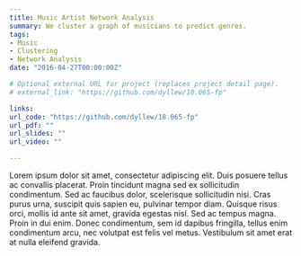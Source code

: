 ```yaml
---
title: Music Artist Network Analysis
summary: We cluster a graph of musicians to predict genres.
tags:
- Music
- Clustering
- Network Analysis
date: "2016-04-27T00:00:00Z"

# Optional external URL for project (replaces project detail page).
# external_link: "https://github.com/dyllew/18.065-fp"

links:
url_code: "https://github.com/dyllew/18.065-fp"
url_pdf: ""
url_slides: ""
url_video: ""

---
```


Lorem ipsum dolor sit amet, consectetur adipiscing elit. Duis posuere tellus ac convallis placerat. Proin tincidunt magna sed ex sollicitudin condimentum. Sed ac faucibus dolor, scelerisque sollicitudin nisi. Cras purus urna, suscipit quis sapien eu, pulvinar tempor diam. Quisque risus orci, mollis id ante sit amet, gravida egestas nisl. Sed ac tempus magna. Proin in dui enim. Donec condimentum, sem id dapibus fringilla, tellus enim condimentum arcu, nec volutpat est felis vel metus. Vestibulum sit amet erat at nulla eleifend gravida.
